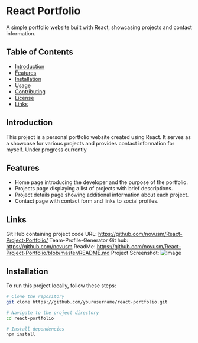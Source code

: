 # React Portfolio

A simple portfolio website built with React, showcasing projects and contact information.

## Table of Contents

- [Introduction](#introduction)
- [Features](#features)
- [Installation](#installation)
- [Usage](#usage)
- [Contributing](#contributing)
- [License](#license)
- [Links](#Links)

## Introduction

This project is a personal portfolio website created using React. It serves as a showcase for various projects and provides contact information for myself. Under progress currently

## Features

- Home page introducing the developer and the purpose of the portfolio.
- Projects page displaying a list of projects with brief descriptions.
- Project details page showing additional information about each project.
- Contact page with contact form and links to social profiles.
## Links
Git Hub containing project code URL: https://github.com/novusm/React-Project-Portfolio/ Team-Profile-Generator Git hub: https://github.com/novusm ReadMe: https://github.com/novusm/React-Project-Portfolio/blob/master/README.md Project Screenshot:
![image](https://github.com/novusm/React-Project-Portfolio/assets/126507510/2483168d-e004-4f16-b7bb-07b6ad47fbd6)


## Installation

To run this project locally, follow these steps:

```bash
# Clone the repository
git clone https://github.com/yourusername/react-portfolio.git

# Navigate to the project directory
cd react-portfolio

# Install dependencies
npm install
